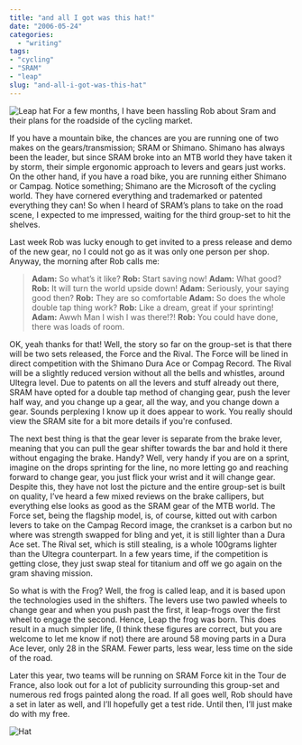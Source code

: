 ```yaml
---
title: "and all I got was this hat!"
date: "2006-05-24"
categories:
  - "writing"
tags:
- "cycling"
- "SRAM"
- "leap"
slug: "and-all-i-got-was-this-hat"
---
```


![Leap hat](/images/149528487.jpg)
For a few months, I have been hassling Rob about Sram and their plans for the roadside of the cycling market.

If you have a mountain bike, the chances are you are running one of two makes on the gears/transmission; SRAM or Shimano. Shimano has always been the leader, but since SRAM broke into an MTB world they have taken it by storm, their simple ergonomic approach to levers and gears just works. On the other hand, if you have a road bike, you are running either Shimano or Campag. Notice something; Shimano are the Microsoft of the cycling world. They have cornered everything and trademarked or patented everything they can!
So when I heard of SRAM’s plans to take on the road scene, I expected to me impressed, waiting for the third group-set to hit the shelves.

Last week Rob was lucky enough to get invited to a press release and demo of the new gear, no I could not go as it was only one person per shop. Anyway, the morning after Rob calls me:

> **Adam:** So what’s it like?
> **Rob:** Start saving now!
> **Adam:** What good?
> **Rob:** It will turn the world upside down!
> **Adam:** Seriously, your saying good then?
> **Rob:** They are so comfortable
> **Adam:** So does the whole double tap thing work?
> **Rob:** Like a dream, great if your sprinting!
> **Adam:** Awwh Man I wish I was there!?!
> **Rob:** You could have done, there was loads of room.

OK, yeah thanks for that!
Well, the story so far on the group-set is that there will be two sets released, the Force and the Rival. The Force will be lined in direct competition with the Shimano Dura Ace or Compag Record. The Rival will be a slightly reduced version without all the bells and whistles, around Ultegra level. Due to patents on all the levers and stuff already out there, SRAM have opted for a double tap method of changing gear, push the lever half way, and you change up a gear, all the way, and you change down a gear. Sounds perplexing I know up it does appear to work. You really should view the SRAM site for a bit more details if you're confused.

The next best thing is that the gear lever is separate from the brake lever, meaning that you can pull the gear shifter towards the bar and hold it there without engaging the brake. Handy? Well, very handy if you are on a sprint, imagine on the drops sprinting for the line, no more letting go and reaching forward to change gear, you just flick your wrist and it will change gear.
Despite this, they have not lost the picture and the entire group-set is built on quality, I’ve heard a few mixed reviews on the brake callipers, but everything else looks as good as the SRAM gear of the MTB world.
The Force set, being the flagship model, is, of course, kitted out with carbon levers to take on the Campag Record image, the crankset is a carbon but no where was strength swapped for bling and yet, it is still lighter than a Dura Ace set. The Rival set, which is still stealing, is a whole 100grams lighter than the Ultegra counterpart. In a few years time, if the competition is getting close, they just swap steal for titanium and off we go again on the gram shaving mission.

So what is with the Frog? Well, the frog is called leap, and it is based upon the technologies used in the shifters. The levers use two pawled wheels to change gear and when you push past the first, it leap-frogs over the first wheel to engage the second. Hence, Leap the frog was born. This does result in a much simpler life, (I think these figures are correct, but you are welcome to let me know if not) there are around 58 moving parts in a Dura Ace lever, only 28 in the SRAM. Fewer parts, less wear, less time on the side of the road.

Later this year, two teams will be running on SRAM Force kit in the Tour de France, also look out for a lot of publicity surrounding this group-set and numerous red frogs painted along the road.
If all goes well, Rob should have a set in later as well, and I’ll hopefully get a test ride. Until then, I’ll just make do with my free.

![Hat](/images/149527481.jpg)
